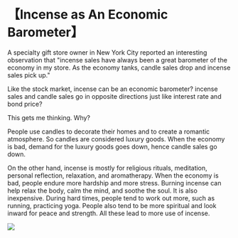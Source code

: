 # 【Incense as An Economic Barometer】

A specialty gift store owner in New York City reported an interesting observation that "incense sales have always been a great barometer of the economy in my store. As the economy tanks, candle sales drop and incense sales pick up."

Like the stock market, incense can be an economic barometer? incense sales and candle sales go in opposite directions just like interest rate and bond price?

This gets me thinking. Why?

People use candles to decorate their homes and to create a romantic atmosphere. So candles are considered luxury goods. When the economy is bad, demand for the luxury goods goes down, hence candle sales go down.

On the other hand, incense is mostly for religious rituals, meditation, personal reflection, relaxation, and aromatherapy. When the economy is bad, people endure more hardship and more stress. Burning incense can help relax the body,  calm the mind, and soothe the soul. It is also inexpensive. During hard times, people tend to work out more, such as running, practicing yoga. People also tend to be more spiritual and look inward for peace and strength. All these lead to more use of incense.

![](04.jpg)